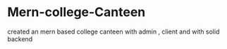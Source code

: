 # Mern-college-Canteen
created an mern based college canteen with admin , client and with solid backend
